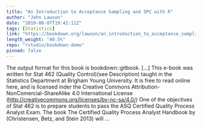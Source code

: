 ```yaml
---
title: "An Introduction to Acceptance Sampling and SPC with R"
author: "John Lawson"
date: "2019-08-07T19:42:11Z"
tags: [Statistics]
link: "https://bookdown.org/lawson/an_introduction_to_acceptance_sampling_and_spc_with_r10/"
length_weight: "40.5%"
repo: "rstudio/bookdown-demo"
pinned: false
---
```


The output format for this book is bookdown::gitbook. [...] This e-book was written for Stat 462 (Quality Control)(see Description) taught in the Statistics Department at Brigham Young University. It is free to read online here, and is licensed inder the Creative Commons Attribution-NonComercial-ShareAlike 4.0 International License (http://creativecommons.org/licenses/by-nc-sa/4.0/) One of the objectives of Stat 462 is to prepare students to pass the ASQ Certified Quality Process Analyst Exam. The book The Certified Quality Process Analyst Handbook by (Christensen, Betz, and Stein 2013) will ...
